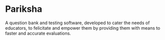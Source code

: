 # Pariksha  

A question bank and testing software, developed to cater the needs of educators, to felicitate and empower them by providing them with means to faster and accurate evaluations.
